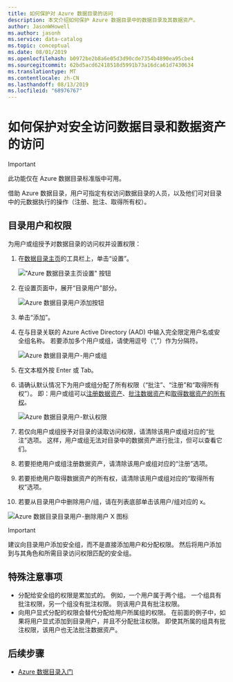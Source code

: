 ```yaml
---
title: 如何保护对 Azure 数据目录的访问
description: 本文介绍如何保护 Azure 数据目录中的数据目录及其数据资产。
author: JasonWHowell
ms.author: jasonh
ms.service: data-catalog
ms.topic: conceptual
ms.date: 08/01/2019
ms.openlocfilehash: b0972be2b8a6e05d3d90cde7354b4890ea95cbe4
ms.sourcegitcommit: 62bd5acd62418518d5991b73a16dca61d7430634
ms.translationtype: MT
ms.contentlocale: zh-CN
ms.lasthandoff: 08/13/2019
ms.locfileid: "68976767"
---
```

# <a name="how-to-secure-access-to-data-catalog-and-data-assets"></a>如何保护对安全访问数据目录和数据资产的访问

> [!IMPORTANT]
> 此功能仅在 Azure 数据目录标准版中可用。

借助 Azure 数据目录，用户可指定有权访问数据目录的人员，以及他们可对目录中的元数据执行的操作（注册、批注、取得所有权）。 

## <a name="catalog-users-and-permissions"></a>目录用户和权限

为用户或组授予对数据目录的访问权并设置权限：

1. 在[数据目录主页](https://www.azuredatacatalog.com)的工具栏上，单击“设置”。

   !["Azure 数据目录主页设置" 按钮](media/data-catalog-how-to-secure-catalog/data-catalog-settings.png)

2. 在设置页面中，展开“目录用户”部分。

   ![Azure 数据目录用户添加按钮](media/data-catalog-how-to-secure-catalog/data-catalog-add-button.png)

3. 单击“添加”。

4. 在与目录关联的 Azure Active Directory (AAD) 中输入完全限定用户名或安全组名称。 若要添加多个用户或组，请使用逗号（“,”）作为分隔符。

   ![Azure 数据目录用户-用户或组](media/data-catalog-how-to-secure-catalog/data-catalog-users-groups.png)

5. 在文本框外按 Enter 或 Tab。 

6. 请确认默认情况下为用户或组分配了所有权限（“批注”、“注册”和“取得所有权”）。 即：用户或组可以[注册数据资产]( data-catalog-how-to-register.md)、[批注数据资产]( data-catalog-how-to-annotate.md)和[取得数据资产的所有权]( data-catalog-how-to-manage.md)。 

   ![Azure 数据目录用户-默认权限](media/data-catalog-how-to-secure-catalog/data-catalog-default-permissions.png)

7. 若仅向用户或组授予对目录的读取访问权限，请清除该用户或组对应的“批注”选项。 这样，用户或组无法对目录中的数据资产进行批注，但可以查看它们。 

8. 若要拒绝用户或组注册数据资产，请清除该用户或组对应的“注册”选项。

9. 若要拒绝用户取得数据资产的所有权，请清除该用户或组对应的“取得所有权”选项。 

10. 若要从目录用户中删除用户/组，请在列表底部单击该用户/组对应的 x。 

   ![Azure 数据目录目录用户-删除用户 X 图标](media/data-catalog-how-to-secure-catalog/data-catalog-delete-user.png)

   > [!IMPORTANT]
   > 建议向目录用户添加安全组，而不是直接添加用户和分配权限。 然后将用户添加到与其角色和所需目录访问权限匹配的安全组。

## <a name="special-considerations"></a>特殊注意事项

- 分配给安全组的权限是累加式的。 例如，一个用户属于两个组。 一个组具有批注权限，另一个组没有批注权限。 则该用户具有批注权限。 
- 向用户显式分配的权限会替代分配给用户所属组的权限。 在前面的例子中，如果将用户显式添加到目录用户，并且不分配批注权限。 即使其所属的组具有批注权限，该用户也无法批注数据资产。

## <a name="next-steps"></a>后续步骤

- [Azure 数据目录入门](data-catalog-get-started.md)
